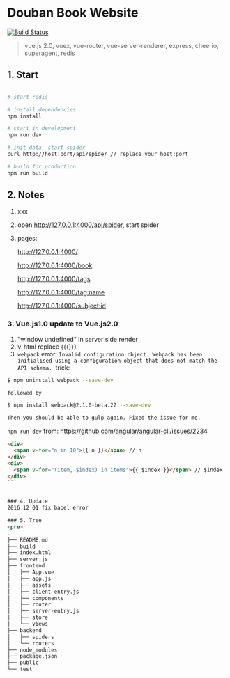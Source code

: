 # Douban Book Website
[![Build Status](https://travis-ci.org/ericjjj/douban.svg?branch=douban)](https://travis-ci.org/ericjjj/douban)

> vue.js 2.0, vuex, vue-router, vue-server-renderer,  express, cheerio, superagent, redis

## 1. Start

``` bash

# start redis

# install dependencies
npm install

# start in development
npm run dev

# init data, start spider
curl http://host:port/api/spider // replace your host:port

# build for production
npm run build

```

## 2. Notes

1. xxx
2. open http://127.0.0.1:4000/api/spider, start spider
3. pages:

   http://127.0.0.1:4000/

   http://127.0.0.1:4000/book

   http://127.0.0.1:4000/tags
    
   http://127.0.0.1:4000/tag:name
   
   http://127.0.0.1:4000/subject:id


### 3. Vue.js1.0 update to Vue.js2.0
1. "window undefined" in  server side render 
2. v-html replace {{{}}}
3. `webpack` error: `Invalid configuration object. Webpack has been initialised using a configuration object that does not match the API schema.`
  trick:
``` bash
$ npm uninstall webpack --save-dev

followed by

$ npm install webpack@2.1.0-beta.22 --save-dev

Then you should be able to gulp again. Fixed the issue for me.
```

 `npm run dev`
from: https://github.com/angular/angular-cli/issues/2234

````html
<div>
  <span v-for="n in 10">{{ n }}</span> // n
</div>
<div>
  <span v-for="(item, $index) in items">{{ $index }}</span> // $index
</div>
```


### 4. Update
2016 12 01 fix babel error

### 5. Tree
<pre>
.
├── README.md 
├── build
├── index.html
├── server.js
├── frontend
│   ├── App.vue
│   ├── app.js
│   ├── assets
│   ├── client-entry.js
│   ├── components
│   ├── router
│   ├── server-entry.js
│   ├── store
│   └── views
├── backend
│   ├── spiders
│   └── routers
├── node_modules
├── package.json
├── public
└── test



